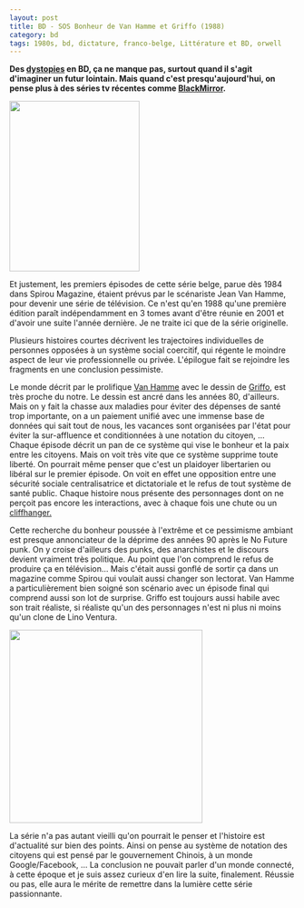 ```yaml
---
layout: post
title: BD - SOS Bonheur de Van Hamme et Griffo (1988)
category: bd
tags: 1980s, bd, dictature, franco-belge, Littérature et BD, orwell
---
```

**Des <a href="https://fr.wikipedia.org/wiki/Dystopie">dystopies</a> en BD, ça ne manque pas, surtout quand il s'agit d'imaginer un futur lointain. Mais quand c'est presqu'aujourd'hui, on pense plus à des séries tv récentes comme <a href="https://fr.wikipedia.org/wiki/Black_Mirror_(série_télévisée)">BlackMirror</a>.**

<img class="alignleft size-medium wp-image-22698" src="https://cheziceman.files.wordpress.com/2018/04/sosbonheur.jpg?w=229" alt="" width="229" height="300" />

Et justement, les premiers épisodes de cette série belge, parue dès 1984 dans Spirou Magazine, étaient prévus par le scénariste Jean Van Hamme, pour devenir une série de télévision. Ce n'est qu'en 1988 qu'une première édition paraît indépendamment en 3 tomes avant d'être réunie en 2001 et d'avoir une suite l'année dernière. Je ne traite ici que de la série originelle.

Plusieurs histoires courtes décrivent les trajectoires individuelles de personnes opposées à un système social coercitif, qui régente le moindre aspect de leur vie professionnelle ou privée. L'épilogue fait se rejoindre les fragments en une conclusion pessimiste.

Le monde décrit par le prolifique <a href="https://fr.wikipedia.org/wiki/Jean_Van_Hamme">Van Hamme</a> avec le dessin de <a href="https://cheziceman.wordpress.com/2017/04/11/bd-samba-bugatti-de-dufaux-et-griffo/">Griffo</a>, est très proche du notre. Le dessin est ancré dans les années 80, d'ailleurs. Mais on y fait la chasse aux maladies pour éviter des dépenses de santé trop importante, on a un paiement unifié avec une immense base de données qui sait tout de nous, les vacances sont organisées par l'état pour éviter la sur-affluence et conditionnées à une notation du citoyen, ... Chaque épisode décrit un pan de ce système qui vise le bonheur et la paix entre les citoyens. Mais on voit très vite que ce système supprime toute liberté. On pourrait même penser que c'est un plaidoyer libertarien ou libéral sur le premier épisode. On voit en effet une opposition entre une sécurité sociale centralisatrice et dictatoriale et le refus de tout système de santé public. Chaque histoire nous présente des personnages dont on ne perçoit pas encore les interactions, avec à chaque fois une chute ou un <a href="https://fr.wikipedia.org/wiki/Cliffhanger">cliffhanger.</a>

Cette recherche du bonheur poussée à l'extrême et ce pessimisme ambiant est presque annonciateur de la déprime des années 90 après le No Future punk. On y croise d'ailleurs des punks, des anarchistes et le discours devient vraiment très politique. Au point que l'on comprend le refus de produire ça en télévision... Mais c'était aussi gonflé de sortir ça dans un magazine comme Spirou qui voulait aussi changer son lectorat. Van Hamme a particulièrement bien soigné son scénario avec un épisode final qui comprend aussi son lot de surprise. Griffo est toujours aussi habile avec son trait réaliste, si réaliste qu'un des personnages n'est ni plus ni moins qu'un clone de Lino Ventura.

<img class="aligncenter size-full wp-image-22700" src="https://cheziceman.files.wordpress.com/2018/04/sosbonheur21.jpg" alt="" width="340" height="340" />

La série n'a pas autant vieilli qu'on pourrait le penser et l'histoire est d'actualité sur bien des points. Ainsi on pense au système de notation des citoyens qui est pensé par le gouvernement Chinois, à un monde Google/Facebook, ... La conclusion ne pouvait parler d'un monde connecté, à cette époque et je suis assez curieux d'en lire la suite, finalement. Réussie ou pas, elle aura le mérite de remettre dans la lumière cette série passionnante.
